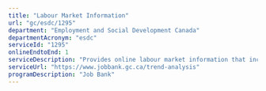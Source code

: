 ```yaml
---
title: "Labour Market Information"
url: "gc/esdc/1295"
department: "Employment and Social Development Canada"
departmentAcronym: "esdc"
serviceId: "1295"
onlineEndtoEnd: 1
serviceDescription: "Provides online labour market information that includes a variety of economic, labour market and demographic reports, including occupational profiles and projections. The labour market information can assist with finding job opportunities in different regions across Canada; identify potential employers in a specific region in Canada; research career choices or occupations of interest; and research employment conditions and current wage ranges for various occupations."
serviceUrl: "https://www.jobbank.gc.ca/trend-analysis"
programDescription: "Job Bank"
---
```

